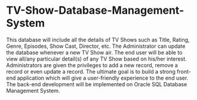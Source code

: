 # TV-Show-Database-Management-System
This database will include all the details of TV Shows such as Title, Rating, Genre, Episodes, Show Cast, Director, etc. The Administrator can update the database whenever a new TV Show air. The end user will be able to view all/any particular detail(s) of any TV Show based on his/her interest. Administrators are given the privileges to add a new record, remove a record or even update a record. The ultimate goal is to build a strong front-end application which will give a user-friendly experience to the end user. The back-end development will be implemented on Oracle SQL Database Management System.
